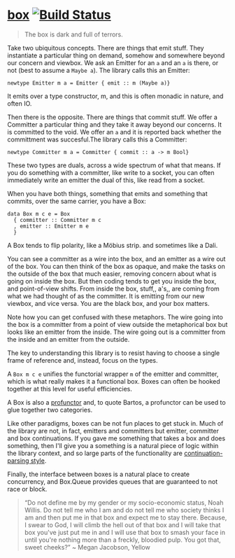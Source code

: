 [box](https://tonyday567.github.io/box/index.html) [![Build Status](https://travis-ci.org/tonyday567/box.svg)](https://travis-ci.org/tonyday567/box)
===

> The box is dark and full of terrors.

Take two ubiquitous concepts. There are things that emit stuff. They instantiate a particular thing on demand, somehow and somewhere beyond our concern and viewbox.  We ask an Emitter for an `a` and an `a` is there, or not (best to assume a `Maybe a`). The library calls this an Emitter:

```
newtype Emitter m a = Emitter { emit :: m (Maybe a)}
```
It emits over a type constructor, m, and this is often monadic in nature, and often IO.

Then there is the opposite.  There are things that commit stuff. We offer a Committer a particular thing and they take it away beyond our concerns. It is committed to the void. We offer an `a` and it is reported back whether the committment was succesful.The library calls this a Committer:

```
newtype Committer m a = Committer { commit :: a -> m Bool}
```

These two types are duals, across a wide spectrum of what that means. If you do something with a committer, like write to a socket, you can often immediately write an emitter the dual of this, like read from a socket.

When you have both things, something that emits and something that commits, over the same carrier, you have a Box:

```
data Box m c e = Box
  { committer :: Committer m c
  , emitter :: Emitter m e
  }
```

A Box tends to flip polarity, like a Möbius strip. and sometimes like a Dali.

You can see a committer as a wire into the box, and an emitter as a wire out of the box. You can then think of the box as opaque, and make the tasks on the outside of the box that much easier, removing concern about what is going on inside the box. But then coding tends to get you inside the box, and point-of-view shifts. From inside the box, stuff,, a's,, are coming from what we had thought of as the committer. It is emitting from our new viewbox, and vice versa. You are the black box, and your box matters. 

Note how you can get confused with these metaphors.  The wire going into the box is a committer from a point of view outside the metaphorical box but looks like an emitter from the inside. The wire going out is a committer from the inside and an emitter from the outside.

The key to understanding this library is to resist having to choose a single frame of reference and, instead, focus on the types.

A `Box m c e` unifies the functorial wrapper `m` of the emitter and committer, which is what really makes it a functional box. Boxes can often be hooked together at this level for useful efficiencies.

A Box is also a [profunctor](https://bartoszmilewski.com/2019/03/27/promonads-arrows-and-einstein-notation-for-profunctors/) and, to quote Bartos, a profunctor can be used to glue together two categories.

Like other paradigms, boxes can be not fun places to get stuck in.  Much of the library are not, in fact, emitters and committers but emitter, committer and box continuations. If you gave me something that takes a box and does something, then I'll give you a something is a natural piece of logic within the library context, and so large parts of the functionality are [continuation-parsing style](https://ro-che.info/articles/2019-06-07-why-use-contt).

Finally, the interface between boxes is a natural place to create concurrency, and Box.Queue provides queues that are guaranteed to not race or block.

> “Do not define me by my gender or my socio-economic status, Noah Willis. Do not tell me who I am and do not tell me who society thinks I am and then put me in that box and expect me to stay there. Because, I swear to God, I will climb the hell out of that box and I will take that box you've just put me in and I will use that box to smash your face in until you're nothing more than a freckly, bloodied pulp. You got that, sweet cheeks?” ~ Megan Jacobson, Yellow
